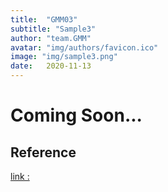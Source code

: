 ```yaml
---
title:  "GMM03"
subtitle: "Sample3"
author: "team.GMM"
avatar: "img/authors/favicon.ico"
image: "img/sample3.png"
date:   2020-11-13
---
```


# Coming Soon...

## Reference
<a href="https://drive.google.com/file/d/1JSB7uxnmBWrE--ostsLfa1BYPwTr817R/view?usp=sharing">link : </a>
